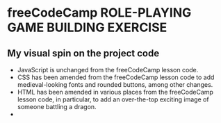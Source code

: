 # freeCodeCamp ROLE-PLAYING GAME BUILDING EXERCISE
## My visual spin on the project code

- JavaScript is unchanged from the freeCodeCamp lesson code.
- CSS has been amended from the freeCodeCamp lesson code to add medieval-looking fonts and rounded buttons, among other changes.
- HTML has been amended in various places from the freeCodeCamp lesson code, in particular, to add an over-the-top exciting image of someone battling a dragon.
- 
